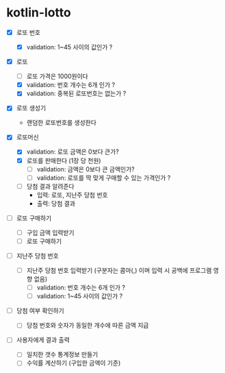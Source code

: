 # kotlin-lotto


- [X] 로또 번호  
  - [X] validation: 1~45 사이의 값인가 ?  

- [X] 로또
  - [ ] 로또 가격은 1000원이다
  - [X] validation: 번호 개수는 6개 인가 ?  
  - [X] validation: 중복된 로또번호는 없는가 ?  

- [X] 로또 생성기
  - 랜덤한 로또번호를 생성한다

- [X] 로또머신
  - [X] validation: 로또 금액은 0보다 큰가?
  - [X] 로또를 판매한다 (1장 당 천원)
    - [ ] validation: 금액은 0보다 큰 금액인가?
    - [ ] validation: 로또를 딱 맞게 구매할 수 있는 가격인가 ?  
  - [ ] 당첨 결과 알려준다 
    - 입력: 로또, 지난주 당첨 번호
    - 출력: 당첨 결과

- [ ] 로또 구매하기  
  - [ ] 구입 금액 입력받기  
  - [ ] 로또 구매하기

- [ ] 지난주 당첨 번호
  - [ ] 지난주 당첨 번호 입력받기 (구분자는 콤마(,) 이며 입력 시 공백에 프로그램 영향 없음)  
    - [ ] validation: 번호 개수는 6개 인가 ?  
    - [ ] validation: 1~45 사이의 값인가 ?  

- [ ] 당첨 여부 확인하기  
  - [ ] 당첨 번호와 숫자가 동일한 개수에 따른 금액 지급


- [ ] 사용자에게 결과 출력
  - [ ] 일치한 갯수 통계정보 만들기  
  - [ ] 수익률 계산하기 (구입한 금액이 기준)  
